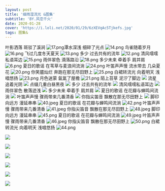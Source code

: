 ```yaml
---
layout: post
title: '细雨湿流光 &图集'
subtitle: 'BY.风恋千火'
date: 2020-01-28
cover: 'https://i.loli.net/2020/01/29/6zXEVqAc5Tjkefs.jpg'
tags: 图集&
---
```

叶影洒落 斑驳了溪涧
![17.png](https://i.loli.net/2020/01/29/D5cW2nutj6RvzlQ.png)潭水深浅 细碎了光点
![14.png](https://i.loli.net/2020/01/28/oIGi1Rh8Bupab34.png)
鸟雀随着岁月
![16.png](https://i.loli.net/2020/01/28/3yYpAWPL6VQgROa.png)
飞过几度冬天夏天
![13.png](https://i.loli.net/2020/01/28/6Lj9vuOPf1T8omh.png)
多少 过去共有的流年
![12.png](https://i.loli.net/2020/01/28/JdXBpeTWMt7qU9u.png)
清风嚅嚅私语耳边
![15.png](https://i.loli.net/2020/01/28/YMJi14QbZy9vsNK.png)
雨伴翠色 滴落路沿
![18.png](https://i.loli.net/2020/01/28/U4XgMRZpDG61ylN.png)
多少未来 牵着手 肩并肩
![6.png](https://i.loli.net/2020/01/28/sRGbOScwYK7vNB6.jpg)
夏日的歌谣 在苇草与麦浪间流淌
![24.png](https://i.loli.net/2020/01/28/W5s2zJcL1bpCftU.png)
叶笛声声慢 流水带去 几朵夏花
![20.png](https://i.loli.net/2020/01/28/qhtiaB9I8PvmsXW.png)
你笑靥灿烂 奔跑在那无尽田野上
![25.png](https://i.loli.net/2020/01/28/VjtkIAYEz3rh29a.png)
白裙转流光 向着明天 浅唱悠扬
![23.png](https://i.loli.net/2020/01/28/uKFdPHO2JTx9laS.png)
月色迷蒙 氤氲了屋檐
![21.png](https://i.loli.net/2020/01/28/TRCWJcQbivDZfXF.png)
陌上苔草 泥泞了脚边
![](https://ftp.bmp.ovh/imgs/2020/01/1a99972e8e3f1ea9.png)
流星追着光阴
![](https://ftp.bmp.ovh/imgs/2020/01/62ef0be176748365.png)
点缀几重白昼黑夜
![](https://ftp.bmp.ovh/imgs/2020/01/c8500120b7de1329.png)
多少 过去共有的流年
![](https://ftp.bmp.ovh/imgs/2020/01/0ada96c56969fa0d.png)
清风嚅嚅私语耳边
![](https://ftp.bmp.ovh/imgs/2020/01/3b589fd83c96d1b5.png)
雨伴翠色 散落迹浅
![](https://ftp.bmp.ovh/imgs/2020/01/8c21434524635df3.png)
多少未来 牵着手 肩并肩
![](https://ftp.bmp.ovh/imgs/2020/01/8aaff99d4e4ec67d.png)
夏日的歌谣 在花瓣与蝉鸣间流淌
![](https://ftp.bmp.ovh/imgs/2020/01/d9126bfc96ff56b7.png)
叶笛声声慢 骤雨带来几番清香
![](https://ftp.bmp.ovh/imgs/2020/01/e88d2d77050a4183.png)
你指尖笛音 飘散在那无尽田野上
![](https://ftp.bmp.ovh/imgs/2020/01/0a7a44bb3a140baa.png)
脚印向远方 漫延串串
![40.jpeg](https://i.loli.net/2020/01/29/le9WGB1MpqbJ8A7.jpg)
夏日的歌谣 在花瓣与蝉鸣间流淌
![42.png](https://i.loli.net/2020/01/29/4pMgw1RjLtdZPXa.png)
叶笛声声慢 骤雨带来几番清香
![41.jpeg](https://i.loli.net/2020/01/29/oC2usyE7xK5DznO.jpg)
你指尖笛音 飘散在那无尽田野上
![48.jpeg](https://i.loli.net/2020/01/29/mSrAIXGMnP6ex3T.jpg)
脚印向远方 漫延串串
![45.png](https://i.loli.net/2020/01/29/24uYHD3WfPoakdM.png)
夏日的歌谣 在花瓣与蝉鸣间流淌
![49.jpeg](https://i.loli.net/2020/01/29/6zXEVqAc5Tjkefs.jpg)
叶笛声声慢 骤雨带来几番清香
![46.jpeg](https://i.loli.net/2020/01/29/etP7aNLuJMbpGxI.jpg)
你指尖笛音 飘散在那无尽田野上
![50.png](https://i.loli.net/2020/01/29/8jNEHFKiQznvfJW.png)
白裙转流光 向着明天 浅唱悠扬
![44.png](https://i.loli.net/2020/01/29/eWTavBwUdxXk9gK.png)

![](https://ftp.bmp.ovh/imgs/2020/01/c08f1a9bcff9f953.jpeg)

![](https://ftp.bmp.ovh/imgs/2020/01/fa28d4b2cb24f10d.jpeg)

![](https://ftp.bmp.ovh/imgs/2020/01/eb9909a420984d62.jpeg)

![](https://ftp.bmp.ovh/imgs/2020/01/3294cba2a64c0592.png)

![](https://ftp.bmp.ovh/imgs/2020/01/04d2f364a578db61.png)

![](https://ftp.bmp.ovh/imgs/2020/01/8482f74ccbeadc01.jpeg)